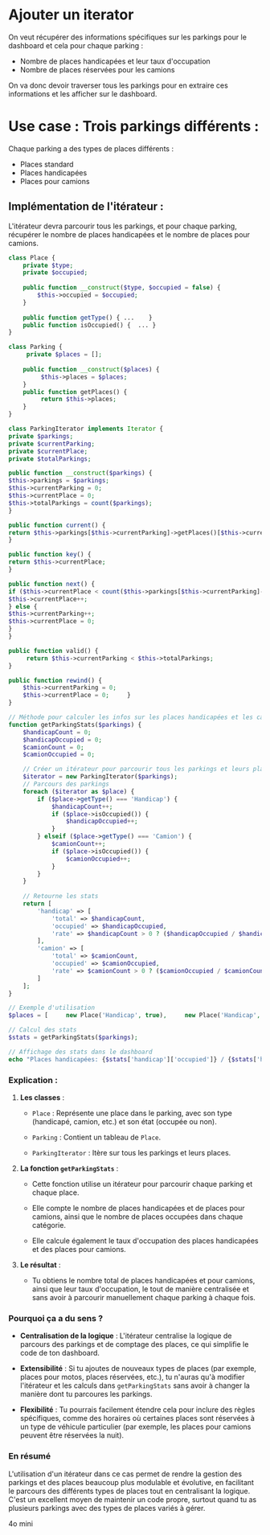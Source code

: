 # Ajouter un iterator

On veut récupérer des informations spécifiques sur les parkings pour le dashboard et cela pour chaque parking : 
- Nombre de places handicapées et leur taux d'occupation
- Nombre de places réservées pour les camions

On va donc devoir traverser tous les parkings pour en extraire ces informations et les afficher sur le dashboard.

# Use case : Trois parkings différents : 

Chaque parking a des types de places différents : 
- Places standard 
- Places handicapées 
- Places pour camions

## Implémentation de l'itérateur :

L'itérateur devra parcourir tous les parkings, et pour chaque parking, récupérer le nombre de places handicapées et le nombre de places pour camions.

```php
class Place {     
    private $type; 
    private $occupied;      
   
    public function __construct($type, $occupied = false) {              $this->type = $type;         
        $this->occupied = $occupied;     
    }      
    
    public function getType() { ...    }      
    public function isOccupied() {  ... } 
}  
```

```php
class Parking {     
     private $places = [];      
     
    public function __construct($places) {         
         $this->places = $places;     
    }      
    public function getPlaces() {         
         return $this->places;     
    } 
}  
```

```php
class ParkingIterator implements Iterator {     
private $parkings;     
private $currentParking;     
private $currentPlace;     
private $totalParkings;      

public function __construct($parkings) {         
$this->parkings = $parkings;         
$this->currentParking = 0;         
$this->currentPlace = 0;         
$this->totalParkings = count($parkings);     
}      

public function current() {         
return $this->parkings[$this->currentParking]->getPlaces()[$this->currentPlace];     
}      

public function key() {         
return $this->currentPlace;     
}      

public function next() {         
if ($this->currentPlace < count($this->parkings[$this->currentParking]->getPlaces()) - 1) {
$this->currentPlace++;         
} else {             
$this->currentParking++;             
$this->currentPlace = 0;         
}     
}      

public function valid() {         
     return $this->currentParking < $this->totalParkings;     
}      

public function rewind() {         
    $this->currentParking = 0;         
    $this->currentPlace = 0;     } 
}  

// Méthode pour calculer les infos sur les places handicapées et les camions 
function getParkingStats($parkings) {     
    $handicapCount = 0;     
    $handicapOccupied = 0;     
	$camionCount = 0;     
	$camionOccupied = 0;      

	// Créer un itérateur pour parcourir tous les parkings et leurs places     
	$iterator = new ParkingIterator($parkings);      
	// Parcours des parkings     
	foreach ($iterator as $place) {         
		if ($place->getType() === 'Handicap') {             
			$handicapCount++;             
			if ($place->isOccupied()) {                
				$handicapOccupied++;             
			}         
		} elseif ($place->getType() === 'Camion') {
			$camionCount++;             
			if ($place->isOccupied()) {
				$camionOccupied++;             
			}         
		}     
	}      
	
	// Retourne les stats     
	return [         
		'handicap' => [             
			'total' => $handicapCount,             
			'occupied' => $handicapOccupied,             
			'rate' => $handicapCount > 0 ? ($handicapOccupied / $handicapCount) * 100 : 0
		],
		'camion' => [             
			'total' => $camionCount,             
			'occupied' => $camionOccupied,             
			'rate' => $camionCount > 0 ? ($camionOccupied / $camionCount) * 100 : 0         
		]     
	]; 
}  

// Exemple d'utilisation 
$places = [     new Place('Handicap', true),     new Place('Handicap', false),     new Place('Camion', true),     new Place('Camion', false),     new Place('Standard', true), ];  $parkings = [     new Parking($places),     new Parking($places),     new Parking($places), ];  

// Calcul des stats 
$stats = getParkingStats($parkings);  

// Affichage des stats dans le dashboard 
echo "Places handicapées: {$stats['handicap']['occupied']} / {$stats['handicap']['total']} (Taux d'occupation: {$stats['handicap']['rate']}%)\n"; echo "Places Camion: {$stats['camion']['occupied']} / {$stats['camion']['total']} (Taux d'occupation: {$stats['camion']['rate']}%)\n";`
```
### Explication :

1. **Les classes** :
    
    - `Place` : Représente une place dans le parking, avec son type (handicapé, camion, etc.) et son état (occupée ou non).
        
    - `Parking` : Contient un tableau de `Place`.
        
    - `ParkingIterator` : Itère sur tous les parkings et leurs places.
        
2. **La fonction `getParkingStats`** :
    
    - Cette fonction utilise un itérateur pour parcourir chaque parking et chaque place.
        
    - Elle compte le nombre de places handicapées et de places pour camions, ainsi que le nombre de places occupées dans chaque catégorie.
        
    - Elle calcule également le taux d'occupation des places handicapées et des places pour camions.
        
3. **Le résultat** :
    
    - Tu obtiens le nombre total de places handicapées et pour camions, ainsi que leur taux d'occupation, le tout de manière centralisée et sans avoir à parcourir manuellement chaque parking à chaque fois.
        

### Pourquoi ça a du sens ?

- **Centralisation de la logique** : L'itérateur centralise la logique de parcours des parkings et de comptage des places, ce qui simplifie le code de ton dashboard.
    
- **Extensibilité** : Si tu ajoutes de nouveaux types de places (par exemple, places pour motos, places réservées, etc.), tu n'auras qu'à modifier l'itérateur et les calculs dans `getParkingStats` sans avoir à changer la manière dont tu parcoures les parkings.
    
- **Flexibilité** : Tu pourrais facilement étendre cela pour inclure des règles spécifiques, comme des horaires où certaines places sont réservées à un type de véhicule particulier (par exemple, les places pour camions peuvent être réservées la nuit).
    

### En résumé

L'utilisation d'un itérateur dans ce cas permet de rendre la gestion des parkings et des places beaucoup plus modulable et évolutive, en facilitant le parcours des différents types de places tout en centralisant la logique. C'est un excellent moyen de maintenir un code propre, surtout quand tu as plusieurs parkings avec des types de places variés à gérer.

4o mini